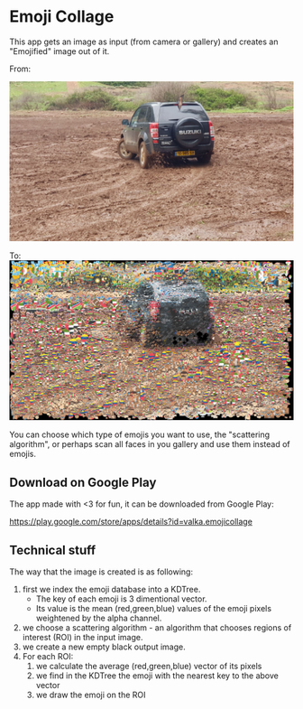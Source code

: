 # Emoji Collage
This app gets an image as input (from camera or gallery) and creates an "Emojified" image out of it.

From:

![alt tag](https://raw.githubusercontent.com/ValkA/EmojiCollage/master/1from.jpeg)

To:
![alt tag](https://raw.githubusercontent.com/ValkA/EmojiCollage/master/1to.jpeg)

You can choose which type of emojis you want to use, the "scattering algorithm", or perhaps scan all faces in you gallery and use them instead of emojis.

## Download on Google Play

The app made with <3 for fun, it can be downloaded from Google Play:

https://play.google.com/store/apps/details?id=valka.emojicollage

## Technical stuff
The way that the image is created is as following:
1. first we index the emoji database into a KDTree.
    * The key of each emoji is 3 dimentional vector. 
    * Its value is the mean (red,green,blue) values of the emoji pixels weightened by the alpha channel.
2. we choose a scattering algorithm - an algorithm that chooses regions of interest (ROI) in the input image.
3. we create a new empty black output image.
4. For each ROI:
    1. we calculate the average (red,green,blue) vector of its pixels
    2. we find in the KDTree the emoji with the nearest key to the above vector
    3. we draw the emoji on the ROI